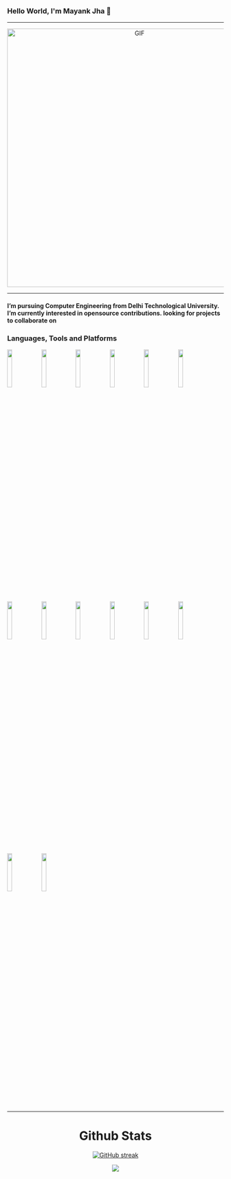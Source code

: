 ### Hello World, I'm Mayank Jha 👋 

-----

<p align="center">
<img alt="GIF" src="https://thumbs.gfycat.com/ExemplaryFairFeline-max-1mb.gif" width = 600/>
</p>

-----
#### I’m pursuing Computer Engineering from Delhi Technological University. I’m currently interested in opensource contributions. looking for projects to collaborate on

### Languages, Tools and Platforms

<p>
  
 <code><img width="15%" src="https://www.vectorlogo.zone/logos/python/python-ar21.svg"></code>
  <code><img width="15%" src="https://www.vectorlogo.zone/logos/numpy/numpy-ar21.svg"></code>
  <code><img width="15%" src="https://www.vectorlogo.zone/logos/devpost/devpost-ar21.svg"></code>
 <code><img width="15%" src="https://www.vectorlogo.zone/logos/w3_html5/w3_html5-ar21.svg"></code>
 <code><img width="15%" src="https://www.vectorlogo.zone/logos/w3_css/w3_css-ar21.svg"></code>
  <code><img width="15%" src="https://www.vectorlogo.zone/logos/javascript/javascript-horizontal.svg"></code>
  <code><img width="15%" src="https://www.vectorlogo.zone/logos/getbootstrap/getbootstrap-ar21.svg"></code>
  <code><img width="15%" src="https://www.vectorlogo.zone/logos/jupyter/jupyter-ar21.svg"></code>
  <code><img width="15%" src="https://www.vectorlogo.zone/logos/mysql/mysql-ar21.svg"></code>
  <code><img width="15%" src="https://www.vectorlogo.zone/logos/git-scm/git-scm-ar21.svg"></code>
   <code><img width="15%" src="https://www.vectorlogo.zone/logos/ubuntu/ubuntu-ar21.svg"></code>
   <code><img width="15%" src="https://www.vectorlogo.zone/logos/nodejs/nodejs-ar21.svg"></code>
  <code><img width="15%" src="https://www.vectorlogo.zone/logos/mongodb/mongodb-ar21.svg"></code>
  <code><img width="15%" src="https://www.vectorlogo.zone/logos/tensorflow/tensorflow-ar21.svg"></code>
 
 
 -----
  
</p>

<!---
parzival272000/parzival272000 is a ✨ special ✨ repository because its `README.md` (this file) appears on your GitHub profile.
You can click the Preview link to take a look at your changes.
--->
<!-- # My contribution stats

![svg](https://raw.githubusercontent.com/parzival272000/github-profile-3d-contrib/main/docs/demo/profile-season-animate.svg)

![svg](https://raw.githubusercontent.com/parzival272000/github-profile-3d-contrib/main/docs/demo/profile-green-animate.svg)

![svg](https://raw.githubusercontent.com/parziva272000/github-profile-3d-contrib/main/docs/demo/profile-night-view.svg)

![svg](https://raw.githubusercontent.com/parzival272000/github-profile-3d-contrib/main/docs/demo/profile-night-green.svg)

![svg](https://raw.githubusercontent.com/parzival272000/github-profile-3d-contrib/main/docs/demo/profile-night-rainbow.svg) -->


<h1 align="center">Github Stats</h1>

<div align="center">
  
[![GitHub streak](https://github-readme-streak-stats.herokuapp.com/?user=parzival272000&theme=highcontrast)](https://github.com/DenverCoder1/github-readme-streak-stats)
<!-- <a href="https://github.com/parzival272000/">
https://github-readme-stats.vercel.app/api?username=parzival272000&show_icons=true&theme=tokyonight)
</a> -->
<a href="https://github.com/parzival272000/github-readme-stats">
  <img align="center" src="https://github-readme-stats.vercel.app/api?username=parzival272000&show_icons=true&theme=tokyonight&repo=github-readme-stats" />
</a>
 </div>


